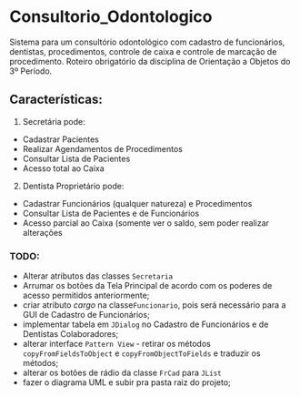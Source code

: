 # Consultorio_Odontologico
Sistema para um consultório odontológico com cadastro de funcionários, dentistas, procedimentos, controle de caixa e controle de marcação de procedimento. Roteiro obrigatório da disciplina de Orientação a Objetos do 3º Período.

## Características:
1. Secretária pode:
  * Cadastrar Pacientes
  * Realizar Agendamentos de Procedimentos
  * Consultar Lista de Pacientes
  * Acesso total ao Caixa
2. Dentista Proprietário pode:
  * Cadastrar Funcionários (qualquer natureza) e Procedimentos
  * Consultar Lista de Pacientes e de Funcionários
  * Acesso parcial ao Caixa (somente ver o saldo, sem poder realizar alterações

### TODO:
- Alterar atributos das classes `Secretaria`
- Arrumar os botões da Tela Principal de acordo com os poderes de acesso permitidos anteriormente;
- criar atributo *cargo* na classe`Funcionario`, pois será necessário para a GUI de Cadastro de Funcionários;
- implementar tabela em `JDialog` no Cadastro de Funcionários e de Dentistas Colaboradores;
- alterar interface `Pattern View` - retirar os métodos `copyFromFieldsToObject` e `copyFromObjectToFields` e traduzir os métodos;
- alterar os botões de rádio da classe `FrCad` para `JList`
- fazer o diagrama UML e subir pra pasta raiz do projeto;
